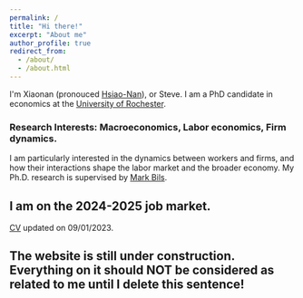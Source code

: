```yaml
---
permalink: /
title: "Hi there!"
excerpt: "About me"
author_profile: true
redirect_from: 
  - /about/
  - /about.html
---
```



I'm Xiaonan (pronouced [Hsiao-Nan](https://www.howtopronounce.com/hsiaonan#google_vignette)), or Steve. I am a PhD candidate in economics at the [University of Rochester](http://www.sas.rochester.edu/eco/index.html).

### Research Interests: Macroeconomics, Labor economics, Firm dynamics. 
I am particularly interested in the dynamics between workers and firms, and how their interactions shape the labor market and the broader economy. My Ph.D. research is supervised by [Mark Bils](https://sites.google.com/view/markbils/research).

## I am on the 2024-2025 job market.

[CV](https://SteveShelnanMa.github.io/CV/cv.pdf) updated on 09/01/2023.

## The website is still under construction. Everything on it should NOT be considered as related to me until I delete this sentence!
